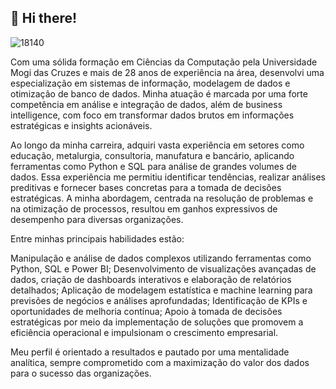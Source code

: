 ## 👋 Hi there!

![18140](https://github.com/user-attachments/assets/3f69468c-061e-48a0-8ebb-34c2bd4ecffd)

Com uma sólida formação em Ciências da Computação pela Universidade Mogi das Cruzes e mais de 28 anos de experiência na área, desenvolvi uma especialização em sistemas de informação, modelagem de dados e otimização de banco de dados. Minha atuação é marcada por uma forte competência em análise e integração de dados, além de business intelligence, com foco em transformar dados brutos em informações estratégicas e insights acionáveis.

Ao longo da minha carreira, adquiri vasta experiência em setores como educação, metalurgia, consultoria, manufatura e bancário, aplicando ferramentas como Python e SQL para análise de grandes volumes de dados.
Essa experiência me permitiu identificar tendências, realizar análises preditivas e fornecer bases concretas para a tomada de decisões estratégicas. A minha abordagem, centrada na resolução de problemas e na otimização de processos, resultou em ganhos expressivos de desempenho para diversas organizações.

Entre minhas principais habilidades estão:

Manipulação e análise de dados complexos utilizando ferramentas como Python, SQL e Power BI;
Desenvolvimento de visualizações avançadas de dados, criação de dashboards interativos e elaboração de relatórios detalhados;
Aplicação de modelagem estatística e machine learning para previsões de negócios e análises aprofundadas;
Identificação de KPIs e oportunidades de melhoria contínua;
Apoio à tomada de decisões estratégicas por meio da implementação de soluções que promovem a eficiência operacional e impulsionam o crescimento empresarial.

Meu perfil é orientado a resultados e pautado por uma mentalidade analítica, sempre comprometido com a maximização do valor dos dados para o sucesso das organizações.

